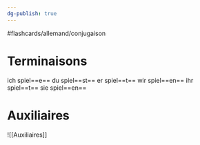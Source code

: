 ```yaml
---
dg-publish: true
---
```

#flashcards/allemand/conjugaison 

# Terminaisons

ich spiel==e==
du spiel==st==
er spiel==t==
wir spiel==en==
ihr spiel==t==
sie spiel==en==
<!--SR:!2022-11-16,16,290!2022-11-27,20,294!2022-11-06,4,274!2022-11-06,4,274!2022-11-06,4,274!2022-11-06,4,274-->

# Auxiliaires

![[Auxiliaires]]


